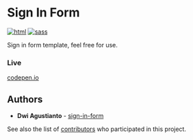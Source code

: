 # Sign In Form

[![html](https://img.shields.io/badge/%20-html-brightgreen.svg)]()
[![sass](https://img.shields.io/badge/%20-sass-ff69b4.svg)]()

Sign in form template, feel free for use.

### Live

[codepen.io](https://codepen.io/agusid/pen/JaPwLp)


## Authors

* **Dwi Agustianto** - [sign-in-form](https://github.com/agusID/sign-in-form)

See also the list of [contributors](https://github.com/agusID/sign-in-form) who participated in this project.